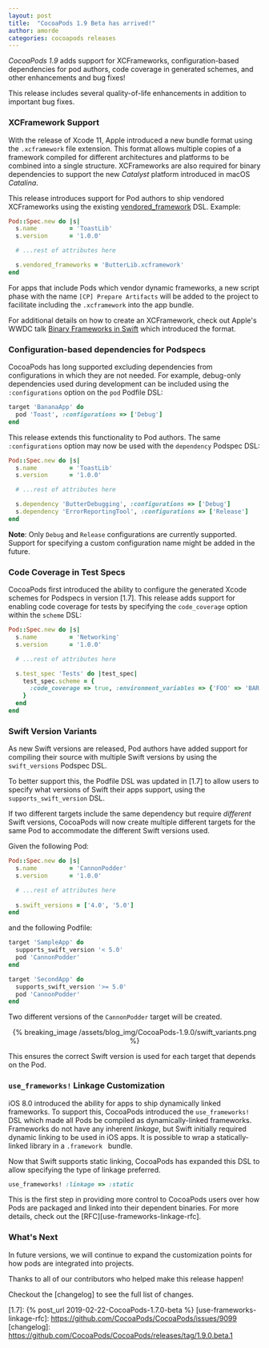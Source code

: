 ```yaml
---
layout: post
title:  "CocoaPods 1.9 Beta has arrived!"
author: amorde
categories: cocoapods releases
---
```


_CocoaPods 1.9_ adds support for XCFrameworks, configuration-based dependencies for pod authors, code coverage in generated schemes, and other enhancements and bug fixes!

<!-- more -->

This release includes several quality-of-life enhancements in addition to important bug fixes.

### XCFramework Support

With the release of Xcode 11, Apple introduced a new bundle format using the `.xcframework` file extension. This format allows multiple copies of a framework compiled for different architectures and platforms to be combined into a single structure. XCFrameworks are also required for binary dependencies to support the new _Catalyst_ platform introduced in macOS _Catalina_.

This release introduces support for Pod authors to ship vendored XCFrameworks using the existing [vendored_framework](https://guides.cocoapods.org/syntax/podspec.html#vendored_frameworks) DSL. Example:

```ruby
Pod::Spec.new do |s|
  s.name         = 'ToastLib'
  s.version      = '1.0.0'

  # ...rest of attributes here

  s.vendored_frameworks = 'ButterLib.xcframework'
end
```

For apps that include Pods which vendor dynamic frameworks, a new script phase with the name `[CP] Prepare Artifacts` will be added to the project to facilitate including the `.xcframework` into the app bundle.

For additional details on how to create an XCFramework, check out Apple's WWDC talk [Binary Frameworks in Swift](https://developer.apple.com/videos/play/wwdc2019/416/) which introduced the format.

### Configuration-based dependencies for Podspecs

CocoaPods has long supported excluding dependencies from configurations in which they are not needed. For example, debug-only dependencies used during development can be included using the `:configurations` option on the `pod` Podfile DSL:

```ruby
target 'BananaApp' do
  pod 'Toast', :configurations => ['Debug']
end
```

This release extends this functionality to Pod authors. The same `:configurations` option may now be used with the `dependency` Podspec DSL:

```ruby
Pod::Spec.new do |s|
  s.name         = 'ToastLib'
  s.version      = '1.0.0'

  # ...rest of attributes here

  s.dependency 'ButterDebugging', :configurations => ['Debug']
  s.dependency 'ErrorReportingTool', :configurations => ['Release']
end
```

**Note**: Only `Debug` and `Release` configurations are currently supported. Support for specifying a custom configuration name might be added in the future. 

### Code Coverage in Test Specs

CocoaPods first introduced the ability to configure the generated Xcode schemes for Podspecs in version [1.7]. This release adds support for enabling code coverage for tests by specifying the `code_coverage` option within the `scheme` DSL:

```ruby
Pod::Spec.new do |s|
  s.name         = 'Networking'
  s.version      = '1.0.0'

  # ...rest of attributes here

  s.test_spec 'Tests' do |test_spec|
    test_spec.scheme = {
      :code_coverage => true, :environment_variables => {'FOO' => 'BAR' }
    }
  end
end
```

### Swift Version Variants

As new Swift versions are released, Pod authors have added support for compiling their source with multiple Swift versions by using the `swift_versions` Podspec DSL.

To better support this, the Podfile DSL was updated in [1.7] to allow users to specify what versions of Swift their apps support, using the `supports_swift_version` DSL.

If two different targets include the same dependency but require _different_ Swift versions, CocoaPods will now create multiple different targets for the same Pod to accommodate the different Swift versions used.

Given the following Pod:

```ruby
Pod::Spec.new do |s|
  s.name         = 'CannonPodder'
  s.version      = '1.0.0'

  # ...rest of attributes here
  
  s.swift_versions = ['4.0', '5.0']
end
```

and the following Podfile:

```ruby
target 'SampleApp' do
  supports_swift_version '< 5.0'
  pod 'CannonPodder'
end

target 'SecondApp' do
  supports_swift_version '>= 5.0'
  pod 'CannonPodder'
end
```

Two different versions of the `CannonPodder` target will be created.

<center>
{% breaking_image /assets/blog_img/CocoaPods-1.9.0/swift_variants.png %}
</center>

This ensures the correct Swift version is used for each target that depends on the Pod.

### `use_frameworks!` Linkage Customization

iOS 8.0 introduced the ability for apps to ship dynamically linked frameworks. To support this, CocoaPods introduced the `use_frameworks!` DSL which made all Pods be compiled as dynamically-linked frameworks. Frameworks do not have any inherent _linkage_, but Swift initially required dynamic linking to be used in iOS apps. It is possible to wrap a statically-linked library in a `.framework ` bundle.

Now that Swift supports static linking, CocoaPods has expanded this DSL to allow specifying the type of linkage preferred.

```ruby
use_frameworks! :linkage => :static
```

This is the first step in providing more control to CocoaPods users over how Pods are packaged and linked into their dependent binaries. For more details, check out the [RFC][use-frameworks-linkage-rfc].

### What's Next

In future versions, we will continue to expand the customization points for how pods are integrated into projects.

Thanks to all of our contributors who helped make this release happen!

Checkout the [changelog] to see the full list of changes.

[1.7]: {% post_url 2019-02-22-CocoaPods-1.7.0-beta %}
[use-frameworks-linkage-rfc]: https://github.com/CocoaPods/CocoaPods/issues/9099
[changelog]: https://github.com/CocoaPods/CocoaPods/releases/tag/1.9.0.beta.1